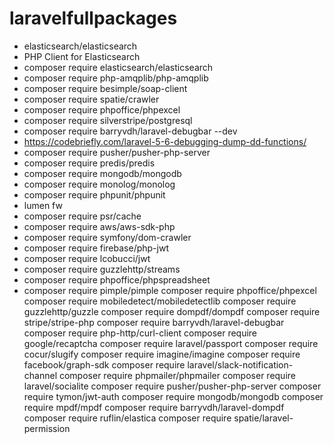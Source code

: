# laravelfullpackages
- elasticsearch/elasticsearch 
- PHP Client for Elasticsearch
- composer require elasticsearch/elasticsearch
- composer require php-amqplib/php-amqplib
- composer require besimple/soap-client
- composer require spatie/crawler 
- composer require phpoffice/phpexcel
- composer require silverstripe/postgresql
- composer require barryvdh/laravel-debugbar --dev
- https://codebriefly.com/laravel-5-6-debugging-dump-dd-functions/
- composer require  pusher/pusher-php-server
- composer require predis/predis
- composer require mongodb/mongodb
- composer require monolog/monolog
- composer require phpunit/phpunit
- lumen fw
 - composer require psr/cache
 - composer require aws/aws-sdk-php
 - composer require symfony/dom-crawler
- composer require firebase/php-jwt
- composer require lcobucci/jwt
- composer require guzzlehttp/streams
 - composer require phpoffice/phpspreadsheet
  - composer require pimple/pimple
  composer require phpoffice/phpexcel
  composer require mobiledetect/mobiledetectlib
  composer require guzzlehttp/guzzle
  composer require dompdf/dompdf
  composer require stripe/stripe-php
  composer require barryvdh/laravel-debugbar
  composer require php-http/curl-client
  composer require google/recaptcha
  composer require laravel/passport
  composer require cocur/slugify
  composer require imagine/imagine
  composer require facebook/graph-sdk
  composer require laravel/slack-notification-channel
  composer require phpmailer/phpmailer
  composer require laravel/socialite
  composer require pusher/pusher-php-server
  composer require tymon/jwt-auth
  composer require mongodb/mongodb
  composer require mpdf/mpdf
  composer require barryvdh/laravel-dompdf
  composer require ruflin/elastica
  composer require spatie/laravel-permission
  
  
  
  
